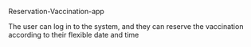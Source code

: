 Reservation-Vaccination-app

The user can log in to the system, and they can reserve the vaccination according to their flexible date and time
